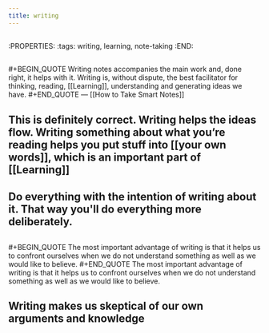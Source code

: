 ```yaml
---
title: writing
---
```


## 
:PROPERTIES:
:tags: writing, learning, note-taking
:END:
## 
#+BEGIN_QUOTE
Writing notes accompanies the main work and, done right, it helps with it. Writing is, without dispute, the best facilitator for thinking, reading, [[Learning]], understanding and generating ideas we have.
#+END_QUOTE
 — [[How to Take Smart Notes]]
## This is definitely correct. Writing helps the ideas flow. Writing something about what you’re reading helps you put stuff into [[your own words]], which is an important part of [[Learning]]
## Do everything with the intention of writing about it. That way you'll do everything more deliberately.
## 
#+BEGIN_QUOTE
The most important advantage of writing is that it helps us to confront ourselves when we do not understand something as well as we would like to believe. 
#+END_QUOTE The most important advantage of writing is that it helps us to confront ourselves when we do not understand something as well as we would like to believe.
## Writing makes us skeptical of our own arguments and knowledge
